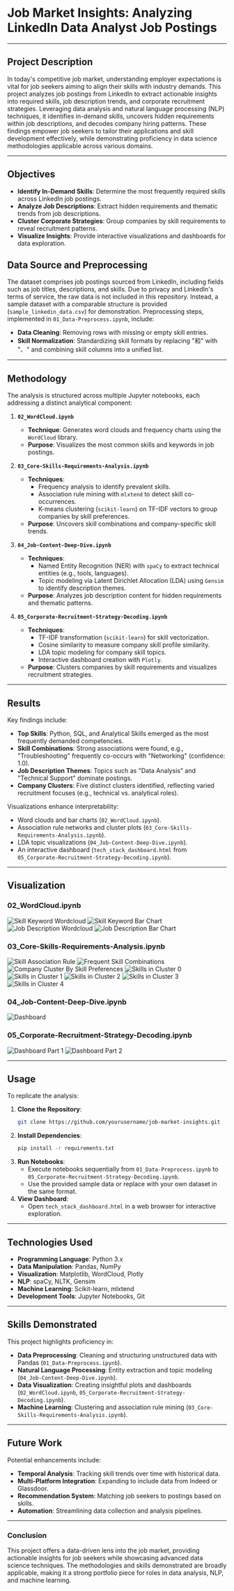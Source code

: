 # Job Market Insights: Analyzing LinkedIn Data Analyst Job Postings

---

## Project Description

In today's competitive job market, understanding employer expectations is vital for job seekers aiming to align their skills with industry demands. This project analyzes job postings from LinkedIn to extract actionable insights into required skills, job description trends, and corporate recruitment strategies. Leveraging data analysis and natural language processing (NLP) techniques, it identifies in-demand skills, uncovers hidden requirements within job descriptions, and decodes company hiring patterns. These findings empower job seekers to tailor their applications and skill development effectively, while demonstrating proficiency in data science methodologies applicable across various domains.

---

## Objectives

- **Identify In-Demand Skills**: Determine the most frequently required skills across LinkedIn job postings.
- **Analyze Job Descriptions**: Extract hidden requirements and thematic trends from job descriptions.
- **Cluster Corporate Strategies**: Group companies by skill requirements to reveal recruitment patterns.
- **Visualize Insights**: Provide interactive visualizations and dashboards for data exploration.

## Data Source and Preprocessing

The dataset comprises job postings sourced from LinkedIn, including fields such as job titles, descriptions, and skills. Due to privacy and LinkedIn's terms of service, the raw data is not included in this repository. Instead, a sample dataset with a comparable structure is provided (`sample_linkedin_data.csv`) for demonstration. Preprocessing steps, implemented in `01_Data-Preprocess.ipynb`, include:

- **Data Cleaning**: Removing rows with missing or empty skill entries.
- **Skill Normalization**: Standardizing skill formats by replacing "和" with "、" and combining skill columns into a unified list.

---

## Methodology

The analysis is structured across multiple Jupyter notebooks, each addressing a distinct analytical component:

1. **`02_WordCloud.ipynb`**  
   - **Technique**: Generates word clouds and frequency charts using the `WordCloud` library.
   - **Purpose**: Visualizes the most common skills and keywords in job postings.

2. **`03_Core-Skills-Requirements-Analysis.ipynb`**  
   - **Techniques**: 
     - Frequency analysis to identify prevalent skills.
     - Association rule mining with `mlxtend` to detect skill co-occurrences.
     - K-means clustering (`scikit-learn`) on TF-IDF vectors to group companies by skill preferences.
   - **Purpose**: Uncovers skill combinations and company-specific skill trends.

3. **`04_Job-Content-Deep-Dive.ipynb`**  
   - **Techniques**: 
     - Named Entity Recognition (NER) with `spaCy` to extract technical entities (e.g., tools, languages).
     - Topic modeling via Latent Dirichlet Allocation (LDA) using `Gensim` to identify description themes.
   - **Purpose**: Analyzes job description content for hidden requirements and thematic patterns.

4. **`05_Corporate-Recruitment-Strategy-Decoding.ipynb`**  
   - **Techniques**: 
     - TF-IDF transformation (`scikit-learn`) for skill vectorization.
     - Cosine similarity to measure company skill profile similarity.
     - LDA topic modeling for company skill topics.
     - Interactive dashboard creation with `Plotly`.
   - **Purpose**: Clusters companies by skill requirements and visualizes recruitment strategies.

---

## Results

Key findings include:

- **Top Skills**: Python, SQL, and Analytical Skills emerged as the most frequently demanded competencies.
- **Skill Combinations**: Strong associations were found, e.g., "Troubleshooting" frequently co-occurs with "Networking" (confidence: 1.0).
- **Job Description Themes**: Topics such as "Data Analysis" and "Technical Support" dominate postings.
- **Company Clusters**: Five distinct clusters identified, reflecting varied recruitment focuses (e.g., technical vs. analytical roles).

Visualizations enhance interpretability:
- Word clouds and bar charts (`02_WordCloud.ipynb`).
- Association rule networks and cluster plots (`03_Core-Skills-Requirements-Analysis.ipynb`).
- LDA topic visualizations (`04_Job-Content-Deep-Dive.ipynb`).
- An interactive dashboard (`tech_stack_dashboard.html` from `05_Corporate-Recruitment-Strategy-Decoding.ipynb`).

---

## Visualization
### 02_WordCloud.ipynb
![Skill Keyword Wordcloud](https://github.com/LutherYTT/Job-Market-Insights-Analyzing-LinkedIn-Data-Analyst-Job-Postings/blob/main/asstes/02_skill_keyword_wordcloud.png)
![Skill Keyword Bar Chart](https://github.com/LutherYTT/Job-Market-Insights-Analyzing-LinkedIn-Data-Analyst-Job-Postings/blob/main/asstes/02_skill_keyword_bar_chart.png)
![Job Description Wordcloud](https://github.com/LutherYTT/Job-Market-Insights-Analyzing-LinkedIn-Data-Analyst-Job-Postings/blob/main/asstes/02_job_desc_keyword_wordcloud.png)
![Job Description Bar Chart](https://github.com/LutherYTT/Job-Market-Insights-Analyzing-LinkedIn-Data-Analyst-Job-Postings/blob/main/asstes/02_job_desc_keyword_bar_chart.png)

### 03_Core-Skills-Requirements-Analysis.ipynb
![Skill Association Rule](https://github.com/LutherYTT/Job-Market-Insights-Analyzing-LinkedIn-Data-Analyst-Job-Postings/blob/main/asstes/03_skill_association_rule.png)
![Frequent Skill Combinations](https://github.com/LutherYTT/Job-Market-Insights-Analyzing-LinkedIn-Data-Analyst-Job-Postings/blob/main/asstes/03_frequent_skill_combinations.png)
![Company Cluster By Skill Preferences](https://github.com/LutherYTT/Job-Market-Insights-Analyzing-LinkedIn-Data-Analyst-Job-Postings/blob/main/asstes/03_company_cluster_by_skill_preferences.png)
![Skills in Cluster 0](https://github.com/LutherYTT/Job-Market-Insights-Analyzing-LinkedIn-Data-Analyst-Job-Postings/blob/main/asstes/03_skills_in_cluster0.png)
![Skills in Cluster 1](https://github.com/LutherYTT/Job-Market-Insights-Analyzing-LinkedIn-Data-Analyst-Job-Postings/blob/main/asstes/03_skills_in_cluster1.png)
![Skills in Cluster 2](https://github.com/LutherYTT/Job-Market-Insights-Analyzing-LinkedIn-Data-Analyst-Job-Postings/blob/main/asstes/03_skills_in_cluster2.png)
![Skills in Cluster 3](https://github.com/LutherYTT/Job-Market-Insights-Analyzing-LinkedIn-Data-Analyst-Job-Postings/blob/main/asstes/03_skills_in_cluster3.png)
![Skills in Cluster 4](https://github.com/LutherYTT/Job-Market-Insights-Analyzing-LinkedIn-Data-Analyst-Job-Postings/blob/main/asstes/03_skills_in_cluster4.png)

### 04_Job-Content-Deep-Dive.ipynb
![Dashboard](https://github.com/LutherYTT/Job-Market-Insights-Analyzing-LinkedIn-Data-Analyst-Job-Postings/blob/main/asstes/04_dashboard.png)

### 05_Corporate-Recruitment-Strategy-Decoding.ipynb
![Dashboard Part 1](https://github.com/LutherYTT/Job-Market-Insights-Analyzing-LinkedIn-Data-Analyst-Job-Postings/blob/main/asstes/05_dashboard1.png)
![Dashboard Part 2](https://github.com/LutherYTT/Job-Market-Insights-Analyzing-LinkedIn-Data-Analyst-Job-Postings/blob/main/asstes/05_dashboard2.png)

---

## Usage

To replicate the analysis:

1. **Clone the Repository**:
   ```bash
   git clone https://github.com/yourusername/job-market-insights.git
   ```
2. **Install Dependencies**:
   ```bash
   pip install -r requirements.txt
   ```
3. **Run Notebooks**:
   - Execute notebooks sequentially from `01_Data-Preprocess.ipynb` to `05_Corporate-Recruitment-Strategy-Decoding.ipynb`.
   - Use the provided sample data or replace with your own dataset in the same format.
4. **View Dashboard**:
   - Open `tech_stack_dashboard.html` in a web browser for interactive exploration.

---

## Technologies Used

- **Programming Language**: Python 3.x
- **Data Manipulation**: Pandas, NumPy
- **Visualization**: Matplotlib, WordCloud, Plotly
- **NLP**: spaCy, NLTK, Gensim
- **Machine Learning**: Scikit-learn, mlxtend
- **Development Tools**: Jupyter Notebooks, Git

---

## Skills Demonstrated

This project highlights proficiency in:

- **Data Preprocessing**: Cleaning and structuring unstructured data with Pandas (`01_Data-Preprocess.ipynb`).
- **Natural Language Processing**: Entity extraction and topic modeling (`04_Job-Content-Deep-Dive.ipynb`).
- **Data Visualization**: Creating insightful plots and dashboards (`02_WordCloud.ipynb`, `05_Corporate-Recruitment-Strategy-Decoding.ipynb`).
- **Machine Learning**: Clustering and association rule mining (`03_Core-Skills-Requirements-Analysis.ipynb`).

---

## Future Work

Potential enhancements include:
- **Temporal Analysis**: Tracking skill trends over time with historical data.
- **Multi-Platform Integration**: Expanding to include data from Indeed or Glassdoor.
- **Recommendation System**: Matching job seekers to postings based on skills.
- **Automation**: Streamlining data collection and analysis pipelines.

---

### Conclusion

This project offers a data-driven lens into the job market, providing actionable insights for job seekers while showcasing advanced data science techniques. The methodologies and skills demonstrated are broadly applicable, making it a strong portfolio piece for roles in data analysis, NLP, and machine learning.
